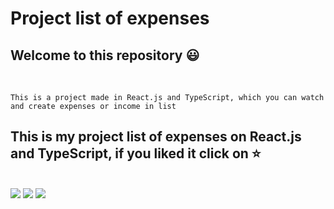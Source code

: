 # Project list of expenses

## Welcome to this repository :smiley:
</br>

    This is a project made in React.js and TypeScript, which you can watch and create expenses or income in list


##  This is my project list of expenses on React.js and TypeScript, if you liked it click on :star:
</br>

<div>
 <a href="https://instagram.com/thaless_Medeiross" target="_blank"><img src="https://img.shields.io/badge/-Instagram-%23E4405F?style=for-the-badge&logo=instagram&logoColor=white" target="_blank"></a> 
  <a href = "mailto:thalesmedeiros.ti@gmail.com"><img src="https://img.shields.io/badge/-Gmail-%23333?style=for-the-badge&logo=gmail&logoColor=white" target="_blank"></a>
  <a href="https://www.linkedin.com/in/thales-medeiros-7b9941138/" target="_blank"><img src="https://img.shields.io/badge/-LinkedIn-%230077B5?style=for-the-badge&logo=linkedin&logoColor=white" target="_blank"></a>
  </div>
